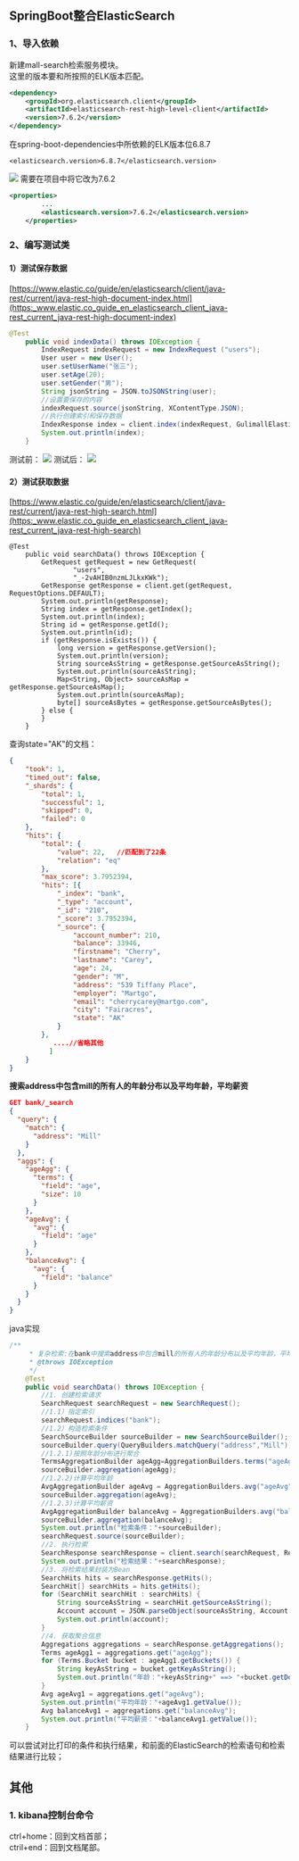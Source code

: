 ## SpringBoot整合ElasticSearch
### 1、导入依赖
新建mall-search检索服务模块。  
这里的版本要和所按照的ELK版本匹配。
```xml
<dependency>
    <groupId>org.elasticsearch.client</groupId>
    <artifactId>elasticsearch-rest-high-level-client</artifactId>
    <version>7.6.2</version>
</dependency>
```
在spring-boot-dependencies中所依赖的ELK版本位6.8.7
```
<elasticsearch.version>6.8.7</elasticsearch.version>
```
![](https://img-blog.csdnimg.cn/20200909232520794.png)  需要在项目中将它改为7.6.2
```xml
<properties>
        ...
        <elasticsearch.version>7.6.2</elasticsearch.version>
    </properties>
```
### 2、编写测试类
#### 1）测试保存数据
[https://www.elastic.co/guide/en/elasticsearch/client/java-rest/current/java-rest-high-document-index.html](https:_www.elastic.co_guide_en_elasticsearch_client_java-rest_current_java-rest-high-document-index)
```java
@Test
    public void indexData() throws IOException {
        IndexRequest indexRequest = new IndexRequest ("users");
        User user = new User();
        user.setUserName("张三");
        user.setAge(20);
        user.setGender("男");
        String jsonString = JSON.toJSONString(user);
        //设置要保存的内容
        indexRequest.source(jsonString, XContentType.JSON);
        //执行创建索引和保存数据
        IndexResponse index = client.index(indexRequest, GulimallElasticSearchConfig.COMMON_OPTIONS);
        System.out.println(index);
    }
```
测试前：
![](https://cdn.nlark.com/yuque/0/2020/png/512093/1591341332477-ab36083f-84d2-40d2-bef6-ee0f9fe58a9b.png#align=left&display=inline&height=473&margin=%5Bobject%20Object%5D&originHeight=473&originWidth=1405&status=done&style=none&width=1405)
测试后：
![](https://cdn.nlark.com/yuque/0/2020/png/512093/1591341332575-495d410f-0883-424c-a36e-4dfd4234ec6a.png#align=left&display=inline&height=546&margin=%5Bobject%20Object%5D&originHeight=546&originWidth=1397&status=done&style=none&width=1397)
#### 2）测试获取数据
[https://www.elastic.co/guide/en/elasticsearch/client/java-rest/current/java-rest-high-search.html](https:_www.elastic.co_guide_en_elasticsearch_client_java-rest_current_java-rest-high-search)
```
@Test
    public void searchData() throws IOException {
        GetRequest getRequest = new GetRequest(
                "users",
                "_-2vAHIB0nzmLJLkxKWk");
        GetResponse getResponse = client.get(getRequest, RequestOptions.DEFAULT);
        System.out.println(getResponse);
        String index = getResponse.getIndex();
        System.out.println(index);
        String id = getResponse.getId();
        System.out.println(id);
        if (getResponse.isExists()) {
            long version = getResponse.getVersion();
            System.out.println(version);
            String sourceAsString = getResponse.getSourceAsString();
            System.out.println(sourceAsString);
            Map<String, Object> sourceAsMap = getResponse.getSourceAsMap();
            System.out.println(sourceAsMap);
            byte[] sourceAsBytes = getResponse.getSourceAsBytes();
        } else {
        }
    }
```
查询state="AK"的文档：
```json
{
	"took": 1,
	"timed_out": false,
	"_shards": {
		"total": 1,
		"successful": 1,
		"skipped": 0,
		"failed": 0
	},
	"hits": {
		"total": {
			"value": 22,   //匹配到了22条
			"relation": "eq"
		},
		"max_score": 3.7952394,
		"hits": [{
			"_index": "bank",
			"_type": "account",
			"_id": "210",
			"_score": 3.7952394,
			"_source": {
				"account_number": 210,
				"balance": 33946,
				"firstname": "Cherry",
				"lastname": "Carey",
				"age": 24,
				"gender": "M",
				"address": "539 Tiffany Place",
				"employer": "Martgo",
				"email": "cherrycarey@martgo.com",
				"city": "Fairacres",
				"state": "AK"
			}
		},
           ....//省略其他
          ]
	}
}
```
**搜索address中包含mill的所有人的年龄分布以及平均年龄，平均薪资**
```json
GET bank/_search
{
  "query": {
    "match": {
      "address": "Mill"
    }
  },
  "aggs": {
    "ageAgg": {
      "terms": {
        "field": "age",
        "size": 10
      }
    },
    "ageAvg": {
      "avg": {
        "field": "age"
      }
    },
    "balanceAvg": {
      "avg": {
        "field": "balance"
      }
    }
  }
}
```
java实现
```java
/**
     * 复杂检索:在bank中搜索address中包含mill的所有人的年龄分布以及平均年龄，平均薪资
     * @throws IOException
     */
    @Test
    public void searchData() throws IOException {
        //1. 创建检索请求
        SearchRequest searchRequest = new SearchRequest();
        //1.1）指定索引
        searchRequest.indices("bank");
        //1.2）构造检索条件
        SearchSourceBuilder sourceBuilder = new SearchSourceBuilder();
        sourceBuilder.query(QueryBuilders.matchQuery("address","Mill"));
        //1.2.1)按照年龄分布进行聚合
        TermsAggregationBuilder ageAgg=AggregationBuilders.terms("ageAgg").field("age").size(10);
        sourceBuilder.aggregation(ageAgg);
        //1.2.2)计算平均年龄
        AvgAggregationBuilder ageAvg = AggregationBuilders.avg("ageAvg").field("age");
        sourceBuilder.aggregation(ageAvg);
        //1.2.3)计算平均薪资
        AvgAggregationBuilder balanceAvg = AggregationBuilders.avg("balanceAvg").field("balance");
        sourceBuilder.aggregation(balanceAvg);
        System.out.println("检索条件："+sourceBuilder);
        searchRequest.source(sourceBuilder);
        //2. 执行检索
        SearchResponse searchResponse = client.search(searchRequest, RequestOptions.DEFAULT);
        System.out.println("检索结果："+searchResponse);
        //3. 将检索结果封装为Bean
        SearchHits hits = searchResponse.getHits();
        SearchHit[] searchHits = hits.getHits();
        for (SearchHit searchHit : searchHits) {
            String sourceAsString = searchHit.getSourceAsString();
            Account account = JSON.parseObject(sourceAsString, Account.class);
            System.out.println(account);
        }
        //4. 获取聚合信息
        Aggregations aggregations = searchResponse.getAggregations();
        Terms ageAgg1 = aggregations.get("ageAgg");
        for (Terms.Bucket bucket : ageAgg1.getBuckets()) {
            String keyAsString = bucket.getKeyAsString();
            System.out.println("年龄："+keyAsString+" ==> "+bucket.getDocCount());
        }
        Avg ageAvg1 = aggregations.get("ageAvg");
        System.out.println("平均年龄："+ageAvg1.getValue());
        Avg balanceAvg1 = aggregations.get("balanceAvg");
        System.out.println("平均薪资："+balanceAvg1.getValue());
    }
```
可以尝试对比打印的条件和执行结果，和前面的ElasticSearch的检索语句和检索结果进行比较；

## 其他
### 1. kibana控制台命令
ctrl+home：回到文档首部；  
ctril+end：回到文档尾部。
